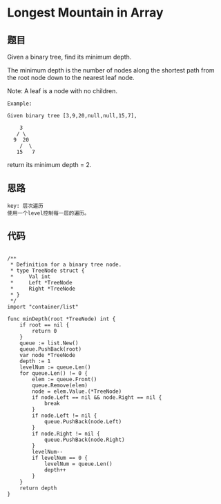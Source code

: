 # Longest Mountain in Array


## 题目

Given a binary tree, find its minimum depth.

The minimum depth is the number of nodes along the shortest path from the root node down to the nearest leaf node.

Note: A leaf is a node with no children.

```
Example:

Given binary tree [3,9,20,null,null,15,7],

    3
   / \
  9  20
    /  \
   15   7
```
return its minimum depth = 2.

## 思路

```
key: 层次遍历
使用一个level控制每一层的遍历。
```

## 代码

```golang

/**
 * Definition for a binary tree node.
 * type TreeNode struct {
 *     Val int
 *     Left *TreeNode
 *     Right *TreeNode
 * }
 */
import "container/list"

func minDepth(root *TreeNode) int {
    if root == nil {
        return 0
    }
    queue := list.New()
    queue.PushBack(root)
    var node *TreeNode
    depth := 1
    levelNum := queue.Len()
    for queue.Len() != 0 {
        elem := queue.Front()
        queue.Remove(elem)
        node = elem.Value.(*TreeNode)
        if node.Left == nil && node.Right == nil {
            break
        }
        if node.Left != nil {
            queue.PushBack(node.Left)
        }
        if node.Right != nil {
            queue.PushBack(node.Right)
        }
        levelNum--
        if levelNum == 0 {
            levelNum = queue.Len()
            depth++
        }
    }
    return depth
}   
```
